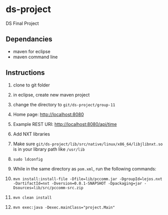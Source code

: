 ds-project
==========

DS Final Project


Dependancies
------------

- maven for eclipse
- maven command line

Instructions
------------
1. clone to git folder
2. in eclipse, create new maven project
3. change the directory to `git/ds-project/group-11`
4. Home page: <http://localhost:8080>
5. Example REST URI: <http://localhost:8080/api/time>
6. Add NXT libraries

  1. Make sure `git/ds-project/lib/src/native/linux/x86_64/libjlibnxt.so` is in your library path like `/usr/lib`

  2. `sudo ldconfig`

7. While in the same directory as `pom.xml`, run the following commands:

  1. `mvn install:install-file -Dfile=lib/pccomm.jar -DgroupId=lejos.nxt -DartifactId=nxt -Dversion=0.0.1-SNAPSHOT -Dpackaging=jar -Dsources=lib/src/pccomm-src.zip`

  2. `mvn clean install`

  3. `mvn exec:java -Dexec.mainClass="project.Main"`
